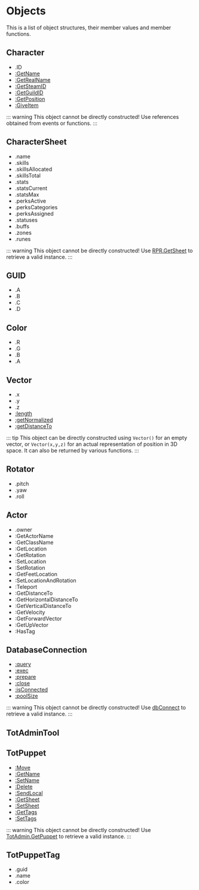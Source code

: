 # Objects

This is a list of object structures, their member values and member functions.

## Character
- .ID 
- [:GetName](/characters#getname)
- [:GetRealName](/characters#getrealname)
- [:GetSteamID](/characters#getsteamid)
- [:GetGuildID](/characters#getguildid)
- [:GetPosition](/characters#getposition)
- [:GiveItem](/characters#giveitem)

::: warning
This object cannot be directly constructed!
Use references obtained from events or functions.
:::

## CharacterSheet
- .name
- .skills
- .skillsAllocated
- .skillsTotal
- .stats
- .statsCurrent
- .statsMax
- .perksActive
- .perksCategories
- .perksAssigned
- .statuses
- .buffs
- .zones
- .runes

::: warning
This object cannot be directly constructed!
Use [RPR.GetSheet](/redux#getsheet) to retrieve a valid instance.
:::

## GUID
- .A
- .B
- .C
- .D

## Color
- .R
- .G
- .B
- .A

## Vector
- .x
- .y
- .z
- [:length](/types/vector#length)
- [:getNormalized](/types/vector#getnormalized)
- [:getDistanceTo](/types/vector#getdistanceto)

::: tip
This object can be directly constructed using `Vector()` for an empty vector, or `Vector(x,y,z)` for an actual representation of position in 3D space.
It can also be returned by various functions.
:::

## Rotator
- .pitch
- .yaw
- .roll

## Actor
- .owner
- :GetActorName
- :GetClassName
- :GetLocation
- :GetRotation
- :SetLocation
- :SetRotation
- :GetFeetLocation
- :SetLocationAndRotation
- :Teleport
- :GetDistanceTo
- :GetHorizontalDistanceTo
- :GetVerticalDistanceTo
- :GetVelocity
- :GetForwardVector
- :GetUpVector
- :HasTag

## DatabaseConnection
- [:query](/database#query)
- [:exec](/database#exec)
- [:prepare](/database#prepare)
- [:close](/database#close)
- [:isConnected](/database#isConnected)
- [:poolSize](/database#poolSize)

::: warning
This object cannot be directly constructed!
Use [dbConnect](/database#dbconnect) to retrieve a valid instance.
:::

## TotAdminTool <Badge type="tip" text="Actor" />

## TotPuppet <Badge type="tip" text="TotAdminTool" />
- [:Move](/totadmin#move)
- [:GetName](/totadmin#getname)
- [:SetName](/totadmin#setname)
- [:Delete](/totadmin#delete)
- [:SendLocal](/totadmin#sendlocal)
- [:GetSheet](/totadmin#getsheet)
- [:SetSheet](/totadmin#setsheet)
- [:GetTags](/totadmin#gettags)
- [:SetTags](/totadmin#settags)

::: warning
This object cannot be directly constructed!
Use [TotAdmin.GetPuppet](/totadmin#getpuppet) to retrieve a valid instance.
:::

## TotPuppetTag
- .guid
- .name
- .color